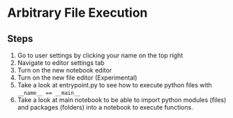 # Arbitrary File Execution

## Steps

1. Go to user settings by clicking your name on the top right
2. Navigate to editor settings tab
3. Turn on the new notebook editor
4. Turn on the new file editor (Experimental)
5. Take a look at entrypoint.py to see how to execute python files with `__name__ == __main__`
6. Take a look at main notebook to be able to import python modules (files) and packages (folders) into a notebook to execute functions.